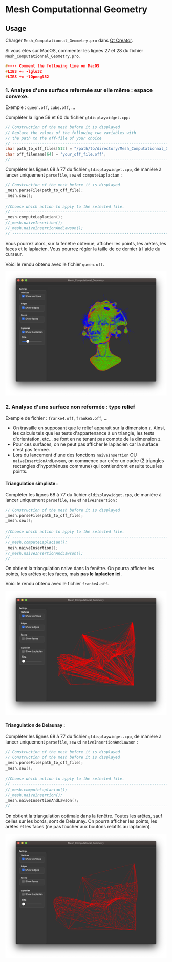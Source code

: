 # Mesh Computationnal Geometry

## Usage

Charger ```Mesh_Computationnal_Geometry.pro``` dans [Qt Creator](https://www.qt.io).

Si vous êtes sur MacOS, commenter les lignes 27 et 28 du fichier ```Mesh_Computationnal_Geometry.pro```.

```c++
#---- Comment the following line on MacOS
#LIBS += -lglu32
#LIBS += -lOpengl32
```

### 1. Analyse d'une surface refermée sur elle même : espace convexe.

Exemple : ```queen.off```, ```cube.off```, ...


Compléter la ligne 59 et 60 du fichier ```gldisplaywidget.cpp```:    

```c++
// Construction of the mesh before it is displayed
// Replace the values of the following two variables with
// the path to the off-file of your choice
// --------------------------------------------------------------------------------------
char path_to_off_files[512] = "/path/to/directory/Mesh_Computationnal_Geometry/off_files/";
char off_filename[64] = "your_off_file.off";
// --------------------------------------------------------------------------------------
```

Compléter les lignes 68 à 77 du fichier ```gldisplaywidget.cpp```, de manière à lancer uniquement ```parsefile```, ```sew``` et ```computeLaplacian``` :

```c++
// Construction of the mesh before it is displayed
_mesh.parseFile(path_to_off_file);
_mesh.sew();

//Choose which action to apply to the selected file.
// --------------------------------------------------------------------------------------
_mesh.computeLaplacian();
//_mesh.naiveInsertion();
//_mesh.naiveInsertionAndLawson();
// --------------------------------------------------------------------------------------
```

Vous pourrez alors, sur la fenêtre obtenue, afficher les points, les arêtes, les faces et le laplacien. Vous pourrez régler la taille de ce dernier à l'aide du curseur.

Voici le rendu obtenu avec le fichier ```queen.off```.

![](docs/1.png)

### 2. Analyse d'une surface non refermée : type relief

Exemple de fichier : ```franke4.off```, ```franke5.off```, ...

- On travaille en supposant que le relief apparait sur la dimension ```z```. Ainsi, les calculs tels que les tests d'appartenance à un triangle, les tests d'orientation, etc... se font en ne tenant pas compte de la dimension ```z```.
- Pour ces surfaces, on ne peut pas afficher le laplacien car la surface n'est pas fermée.
- Lors du lancement d'une des fonctions ```naiveInsertion``` OU ```naiveInsertionAndLawson```, on commence par créer un cadre (2 triangles rectangles d'hypothénuse commune) qui contiendront ensuite tous les points.

#### Triangulation simpliste :

Compléter les lignes 68 à 77 du fichier ```gldisplaywidget.cpp```, de manière à lancer uniquement ```parsefile```, ```sew``` et ```naiveInsertion``` :

```c++
// Construction of the mesh before it is displayed
_mesh.parseFile(path_to_off_file);
_mesh.sew();

//Choose which action to apply to the selected file.
// --------------------------------------------------------------------------------------
//_mesh.computeLaplacian();
_mesh.naiveInsertion();
//_mesh.naiveInsertionAndLawson();
// --------------------------------------------------------------------------------------
```

On obtient la triangulation naive dans la fenêtre. On pourra afficher les points, les arêtes et les faces, mais __pas le laplacien ici__.

Voici le rendu obtenu avec le fichier ```franke4.off```.

![](docs/2.png)

#### Triangulation de Delaunay :

Compléter les lignes 68 à 77 du fichier ```gldisplaywidget.cpp```, de manière à lancer uniquement ```parsefile```, ```sew``` et ```naiveInsertionAndLawson``` :

```c++
// Construction of the mesh before it is displayed
// Construction of the mesh before it is displayed
_mesh.parseFile(path_to_off_file);
_mesh.sew();

//Choose which action to apply to the selected file.
// --------------------------------------------------------------------------------------
//_mesh.computeLaplacian();
//_mesh.naiveInsertion();
_mesh.naiveInsertionAndLawson();
// --------------------------------------------------------------------------------------
```

On obtient la triangulation optimale dans la fenêtre. Toutes les arêtes, sauf celles sur les bords, sont de Delaunay. On pourra afficher les points, les arêtes et les faces (ne pas toucher aux boutons relatifs au laplacien).


![](docs/3.png)
